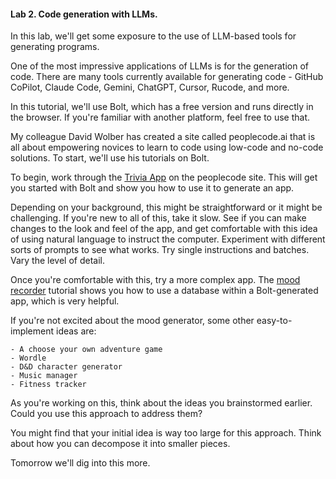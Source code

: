 #### Lab 2. Code generation with LLMs.

In this lab, we'll get some exposure to the use of LLM-based tools for generating programs. 

One of the most impressive applications of LLMs is for the generation of code.
There are many tools currently available for generating code - GitHub CoPilot, Claude Code,
Gemini, ChatGPT, Cursor, Rucode, and more.

In this tutorial, we'll use Bolt, which has a free version and runs directly in the browser.
If you're familiar with another platform, feel free to use that.

My colleague David Wolber has created a site called peoplecode.ai that is all about
empowering novices to learn to code using low-code and no-code solutions.
To start, we'll use his tutorials on Bolt.

To begin, work through the [Trivia App](https://www.peoplecode.ai/bolt-trivia-app) on the
peoplecode site. This will get you started with Bolt and show you how to use it to generate an app.

Depending on your background, this might be straightforward or it might be challenging.
If you're new to all of this, take it slow. See if you can make changes to the look and feel of the app, and
get comfortable with this idea of using natural language to instruct the computer.
Experiment with different sorts of prompts to see what works. Try single instructions and
batches. Vary the level of detail.

Once you're comfortable with this, try a more complex app. The [mood recorder](https://www.peoplecode.ai/bolt-mood-recorder)
tutorial shows you how to use a database within a Bolt-generated app, which is very
helpful.

If you're not excited about the mood generator, some other easy-to-implement
ideas are:

    - A choose your own adventure game
    - Wordle
    - D&D character generator
    - Music manager
    - Fitness tracker

As you're working on this, think about the ideas you brainstormed earlier.
Could you use this approach to address them?

You might find that your initial idea is way too large for this approach.
Think about how you can decompose it into smaller pieces.

Tomorrow we'll dig into this more.